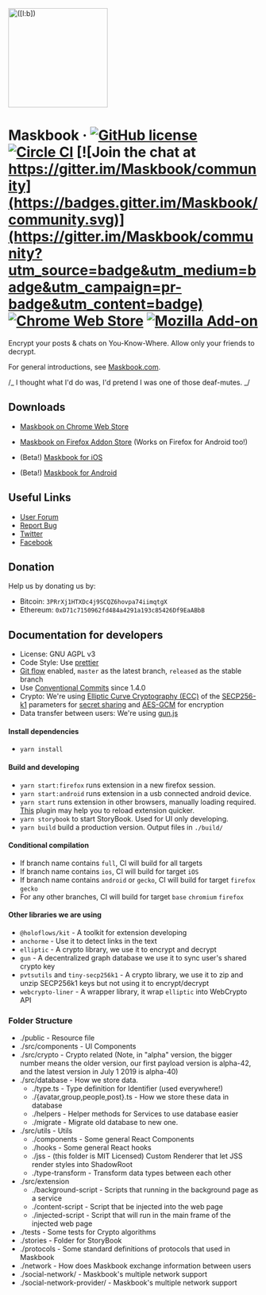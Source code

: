 <a href="https://maskbook.com/">
  <img src="https://dimensiondev.github.io/Maskbook-VI/assets/Logo/MB--Logo--Ring--ForceCircle.png"
       width="200" height="200" title="([I:b])" alt="([I:b])">
</a>

# Maskbook &middot; [![GitHub license](https://img.shields.io/badge/license-AGPL-blue.svg?style=flat-square)](https://github.com/DimensionDev/Maskbook/blob/master/LICENSE) [![Circle CI](https://img.shields.io/circleci/project/github/DimensionDev/Maskbook.svg?style=flat-square&logo=circleci)](https://circleci.com/gh/DimensionDev/Maskbook) [![Join the chat at https://gitter.im/Maskbook/community](https://badges.gitter.im/Maskbook/community.svg)](https://gitter.im/Maskbook/community?utm_source=badge&utm_medium=badge&utm_campaign=pr-badge&utm_content=badge) [![Chrome Web Store](https://img.shields.io/chrome-web-store/v/jkoeaghipilijlahjplgbfiocjhldnap.svg?logo=Maskbook&logoColor=%231c68f3&style=flat-square&label=Chrome%20store)][crext] [![Mozilla Add-on](https://img.shields.io/amo/v/maskbook?label=Firefox%20store&style=flat-square)][fxaddon]

Encrypt your posts & chats on You-Know-Where. Allow only your friends to decrypt.

For general introductions, see [Maskbook.com](https://maskbook.com/).

/_ I thought what I'd do was, I'd pretend I was one of those deaf-mutes. _/

## Downloads

-   [Maskbook on Chrome Web Store][crext]
-   [Maskbook on Firefox Addon Store][fxaddon] (Works on Firefox for Android too!)
-   (Beta!) [Maskbook for iOS][ios]
-   (Beta!) [Maskbook for Android][android]

    [crext]: https://chrome.google.com/webstore/detail/maskbook/jkoeaghipilijlahjplgbfiocjhldnap/
    [fxaddon]: https://addons.mozilla.org/en-US/firefox/addon/maskbook/
    [ios]: https://testflight.apple.com/join/OGmGmIg1
    [android]: https://play.google.com/store/apps/details?id=com.dimension.maskbook

## Useful Links

-   [User Forum](https://github.com/DimensionDev/Maskbook-Talks)
-   [Report Bug](https://maskbook.com/links/?report-bug)
-   [Twitter](https://twitter.com/ProjectMaskbook)
-   [Facebook](https://www.facebook.com/realmaskbook)

## Donation

Help us by donating us by:

-   Bitcoin: `3PRrXj1HTXDc4j9SCQZ6hovpa74iimqtgX`
-   Ethereum: `0xD71c7150962fd484a4291a193c85426Df9EaABbB`

## Documentation for developers

-   License: GNU AGPL v3
-   Code Style: Use [prettier](https://github.com/prettier/prettier)
-   [Git flow](https://github.com/nvie/gitflow) enabled, `master` as the latest branch, `released` as the stable branch
-   Use [Conventional Commits](https://www.conventionalcommits.org/) since 1.4.0
-   Crypto: We're using [Elliptic Curve Cryptography (ECC)](https://en.wikipedia.org/wiki/ECC) of the [SECP256-k1](https://en.bitcoin.it/wiki/Secp256k1) parameters for [secret sharing](https://en.wikipedia.org/wiki/Elliptic-curve_Diffie–Hellman) and [AES-GCM](https://en.wikipedia.org/wiki/Galois/Counter_Mode) for encryption
-   Data transfer between users: We're using [gun.js](https://gun.eco)

#### Install dependencies

-   `yarn install`

#### Build and developing

-   `yarn start:firefox` runs extension in a new firefox session.
-   `yarn start:android` runs extension in a usb connected android device.
-   `yarn start` runs extension in other browsers, manually loading required.
    [This](https://chrome.google.com/webstore/detail/extensions-reloader/fimgfedafeadlieiabdeeaodndnlbhid) plugin may help you to reload extension quicker.
-   `yarn storybook` to start StoryBook. Used for UI only developing.
-   `yarn build` build a production version. Output files in `./build/`

#### Conditional compilation

-   If branch name contains `full`, CI will build for all targets
-   If branch name contains `ios`, CI will build for target `iOS`
-   If branch name contains `android` or `gecko`, CI will build for target `firefox` `gecko`
-   For any other branches, CI will build for target `base` `chromium` `firefox`

#### Other libraries we are using

-   `@holoflows/kit` - A toolkit for extension developing
-   `anchorme` - Use it to detect links in the text
-   `elliptic` - A crypto library, we use it to encrypt and decrypt
-   `gun` - A decentralized graph database we use it to sync user's shared crypto key
-   `pvtsutils` and `tiny-secp256k1` - A crypto library, we use it to zip and unzip SECP256k1 keys but not using it to encrypt/decrypt
-   `webcrypto-liner` - A wrapper library, it wrap `elliptic` into WebCrypto API

### Folder Structure

-   ./public - Resource file
-   ./src/components - UI Components
-   ./src/crypto - Crypto related (Note, in "alpha" version, the bigger number means the older version, our first payload version is alpha-42, and the latest version in July 1 2019 is alpha-40)
-   ./src/database - How we store data.
    -   ./type.ts - Type definition for Identifier (used everywhere!)
    -   ./{avatar,group,people,post}.ts - How we store these data in database
    -   ./helpers - Helper methods for Services to use database easier
    -   ./migrate - Migrate old database to new one.
-   ./src/utils - Utils
    -   ./components - Some general React Components
    -   ./hooks - Some general React hooks
    -   ./jss - (this folder is MIT Licensed) Custom Renderer that let JSS render styles into ShadowRoot
    -   ./type-transform - Transform data types between each other
-   ./src/extension
    -   ./background-script - Scripts that running in the background page as a service
    -   ./content-script - Script that be injected into the web page
    -   ./injected-script - Script that will run in the main frame of the injected web page
-   ./tests - Some tests for Crypto algorithms
-   ./stories - Folder for StoryBook
-   ./protocols - Some standard definitions of protocols that used in Maskbook
-   ./network - How does Maskbook exchange information between users
-   ./social-network/ - Maskbook's multiple network support
-   ./social-network-provider/ - Maskbook's multiple network support
